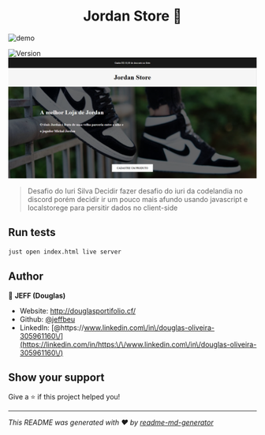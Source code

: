 <h1 align="center">Jordan Store 👋</h1>
<img alt="demo" src=""/>
<p>
  <img alt="Version" src="" />
  <a href="#" target="_blank">
    <img alt="License: ISC" src="desafio2/Screenshot_1.png" />
  </a>
</p>

> Desafio do Iuri Silva Decidir fazer desafio do iuri da codelandia no discord porém decidir ir um pouco mais afundo usando javascript e localstorege para persitir dados no client-side 


## Run tests

```sh
just open index.html live server
```

## Author

👤 **JEFF (Douglas)**

* Website: http://douglasportifolio.cf/
* Github: [@jeffbeu](https://github.com/jeffbeu)
* LinkedIn: [@https:\/\/www.linkedin.com\/in\/douglas-oliveira-305961160\/](https://linkedin.com/in/https:\/\/www.linkedin.com\/in\/douglas-oliveira-305961160\/)

## Show your support

Give a ⭐️ if this project helped you!

***
_This README was generated with ❤️ by [readme-md-generator](https://github.com/kefranabg/readme-md-generator)_